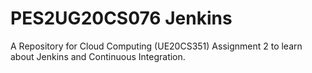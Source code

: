 # PES2UG20CS076 Jenkins

A Repository for Cloud Computing (UE20CS351) Assignment 2 to learn about Jenkins and Continuous Integration.

